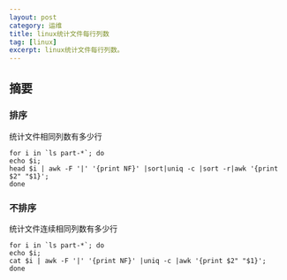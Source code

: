 ```yaml
---
layout: post
category: 运维
title: linux统计文件每行列数
tag: [linux]
excerpt: linux统计文件每行列数。
---
```


## 摘要

### 排序

统计文件相同列数有多少行

```shell
for i in `ls part-*`; do
echo $i;
head $i | awk -F '|' '{print NF}' |sort|uniq -c |sort -r|awk '{print $2" "$1}';
done
```

### 不排序

统计文件连续相同列数有多少行

```shell
for i in `ls part-*`; do
echo $i;
cat $i | awk -F '|' '{print NF}' |uniq -c |awk '{print $2" "$1}';
done
```

